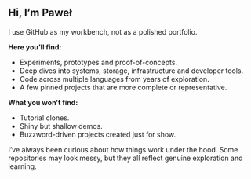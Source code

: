 ## Hi, I’m Paweł

I use GitHub as my workbench, not as a polished portfolio.

**Here you’ll find:**
- Experiments, prototypes and proof-of-concepts.
- Deep dives into systems, storage, infrastructure and developer tools.
- Code across multiple languages from years of exploration.
- A few pinned projects that are more complete or representative.

**What you won’t find:**
- Tutorial clones.
- Shiny but shallow demos.
- Buzzword-driven projects created just for show.

I’ve always been curious about how things work under the hood. Some repositories may look messy, but they all reflect genuine exploration and learning.
